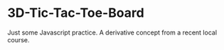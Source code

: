 # 3D-Tic-Tac-Toe-Board
Just some Javascript practice. A derivative concept from a recent  local course.
